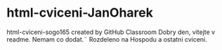 # html-cviceni-JanOharek
html-cviceni-sogo165 created by GitHub Classroom
Dobry den, vitejte v readme. Nemam co dodat.¨
Rozdeleno na Hospodu a ostatni cviceni.
